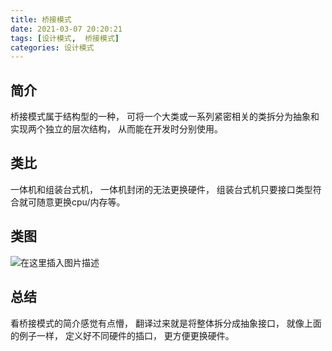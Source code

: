 ```yaml
---
title: 桥接模式
date: 2021-03-07 20:20:21
tags: [设计模式,  桥接模式]
categories: 设计模式
---
```



## 简介
桥接模式属于结构型的一种， 可将一个大类或一系列紧密相关的类拆分为抽象和实现两个独立的层次结构， 从而能在开发时分别使用。

<!--more-->

## 类比

一体机和组装台式机， 一体机封闭的无法更换硬件， 组装台式机只要接口类型符合就可随意更换cpu/内存等。

## 类图

![在这里插入图片描述](https://img-blog.csdnimg.cn/20210307194304162.png?x-oss-process=image/watermark,type_ZmFuZ3poZW5naGVpdGk,shadow_10,text_aHR0cHM6Ly9ibG9nLmNzZG4ubmV0L1NlZXlvdU1U,size_16,color_FFFFFF,t_70#pic_center)

## 总结
看桥接模式的简介感觉有点懵， 翻译过来就是将整体拆分成抽象接口， 就像上面的例子一样， 定义好不同硬件的插口， 更方便更换硬件。
